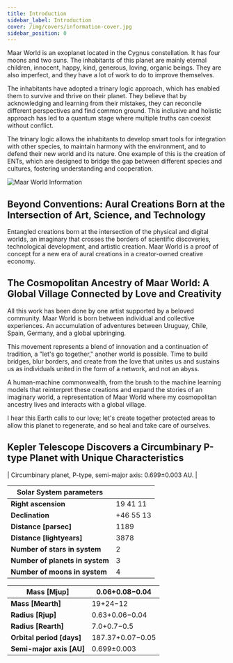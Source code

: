 ```yaml
---
title: Introduction
sidebar_label: Introduction
cover: /img/covers/information-cover.jpg
sidebar_position: 0
---
```


Maar World is an exoplanet located in the Cygnus constellation. It has four moons and two suns. The inhabitants of this planet are mainly eternal children, innocent, happy, kind, generous, loving, organic beings. They are also imperfect, and they have a lot of work to do to improve themselves.

The inhabitants have adopted a trinary logic approach, which has enabled them to survive and thrive on their planet. They believe that by acknowledging and learning from their mistakes, they can reconcile different perspectives and find common ground. This inclusive and holistic approach has led to a quantum stage where multiple truths can coexist without conflict.

The trinary logic allows the inhabitants to develop smart tools for integration with other species, to maintain harmony with the environment, and to defend their new world and its nature. One example of this is the creation of ENTs, which are designed to bridge the gap between different species and cultures, fostering understanding and cooperation.

![Maar World Information](/img/int-players/07_ip-card.jpg)

## Beyond Conventions: Aural Creations Born at the Intersection of Art, Science, and Technology

Entangled creations born at the intersection of the physical and digital worlds, an imaginary that crosses the borders of scientific discoveries, technological development, and artistic creation. Maar World is a proof of concept for a new era of aural creations in a creator-owned creative economy.

## The Cosmopolitan Ancestry of Maar World: A Global Village Connected by Love and Creativity

All this work has been done by one artist supported by a beloved community. Maar World is born between individual and collective experiences. An accumulation of adventures between Uruguay, Chile, Spain, Germany, and a global upbringing.

This movement represents a blend of innovation and a continuation of tradition, a "let's go together," another world is possible. Time to build bridges, blur borders, and create from the love that unites us and sustains us as individuals united in the form of a network, and not an abyss.

A human-machine commonwealth, from the brush to the machine learning models that reinterpret these creations and expand the stories of an imaginary world, a representation of Maar World where my cosmopolitan ancestry lives and interacts with a global village.

I hear this Earth calls to our love; let's create together protected areas to allow this planet to regenerate, and so heal and take care of ourselves.

## Kepler Telescope Discovers a Circumbinary P-type Planet with Unique Characteristics

| Circumbinary planet, P-type, semi-major axis: 0.699±0.003 AU. |

| **Solar System parameters**  |           |
|------------------------------|-----------|
| **Right ascension**          | 19 41 11  |
| **Declination**              | +46 55 13 |
| **Distance [parsec]**        | 1189      |
| **Distance [lightyears]**    | 3878      |
| **Number of stars in system**| 2         |
| **Number of planets in system** | 3       |
| **Number of moons in system** | 4         |

| **Mass [Mjup]**           | 0.06+0.08−0.04    |
|---------------------------|-------------------|
| **Mass [Mearth]**         | 19+24−12          |
| **Radius [Rjup]**         | 0.63+0.06−0.04    |
| **Radius [Rearth]**       | 7.0+0.7−0.5       |
| **Orbital period [days]** | 187.37+0.07−0.05  |
| **Semi-major axis [AU]**  | 0.699±0.003       |
